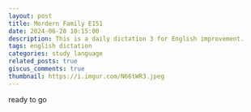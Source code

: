 ```yaml
---
layout: post
title: Mordern Family E1S1
date: 2024-06-28 10:15:00
description: This is a daily dictation 3 for English improvement.
tags: english dictation
categories: study language
related_posts: true
giscus_comments: true
thumbnail: https://i.imgur.com/N66tWR3.jpeg
---
```


ready to go